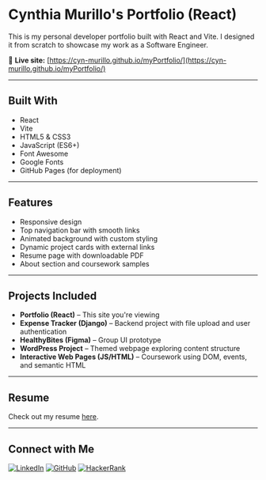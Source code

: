 # Cynthia Murillo's Portfolio (React)

This is my personal developer portfolio built with React and Vite. I designed it from scratch to showcase my work as a Software Engineer.

🔗 **Live site:** [https://cyn-murillo.github.io/myPortfolio/](https://cyn-murillo.github.io/myPortfolio/)

---

## Built With

- React
- Vite
- HTML5 & CSS3
- JavaScript (ES6+)
- Font Awesome
- Google Fonts
- GitHub Pages (for deployment)

---

## Features

- Responsive design
- Top navigation bar with smooth links
- Animated background with custom styling
- Dynamic project cards with external links
- Resume page with downloadable PDF
- About section and coursework samples

---

## Projects Included

- **Portfolio (React)** – This site you're viewing
- **Expense Tracker (Django)** – Backend project with file upload and user authentication
- **HealthyBites (Figma)** – Group UI prototype
- **WordPress Project** – Themed webpage exploring content structure
- **Interactive Web Pages (JS/HTML)** – Coursework using DOM, events, and semantic HTML

---

## Resume

Check out my resume [here](https://cyn-murillo.github.io/myPortfolio/CMurillo_Resume.pdf).

---

## Connect with Me

[![LinkedIn](https://img.shields.io/badge/LinkedIn-blue?logo=linkedin&style=flat-square)](https://www.linkedin.com/in/cynthia-murillo25/)
[![GitHub](https://img.shields.io/badge/GitHub-black?logo=github&style=flat-square)](https://github.com/Cyn-Murillo)
[![HackerRank](https://img.shields.io/badge/HackerRank-2EC866?logo=HackerRank&style=flat-square)](https://www.hackerrank.com/profile/cmurill9)
